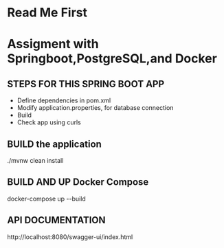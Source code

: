 # Read Me First
# Assigment  with Springboot,PostgreSQL,and Docker

## STEPS FOR THIS SPRING BOOT APP
- Define dependencies in pom.xml
- Modify application.properties, for database connection
- Build
- Check app using curls

## BUILD the application
./mvnw clean install

## BUILD AND UP Docker Compose
docker-compose up --build

## API DOCUMENTATION
http://localhost:8080/swagger-ui/index.html